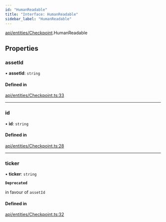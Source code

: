 ```yaml
---
id: "HumanReadable"
title: "Interface: HumanReadable"
sidebar_label: "HumanReadable"
---
```


[api/entities/Checkpoint](../../../../../modules/API/Entities/Checkpoint/Checkpoint.md).HumanReadable

## Properties

### assetId

• **assetId**: `string`

#### Defined in

[api/entities/Checkpoint.ts:33](https://github.com/PolymeshAssociation/polymesh-sdk/blob/c53723bab/src/api/entities/Checkpoint.ts#L33)

___

### id

• **id**: `string`

#### Defined in

[api/entities/Checkpoint.ts:28](https://github.com/PolymeshAssociation/polymesh-sdk/blob/c53723bab/src/api/entities/Checkpoint.ts#L28)

___

### ticker

• **ticker**: `string`

**`Deprecated`**

in favour of `assetId`

#### Defined in

[api/entities/Checkpoint.ts:32](https://github.com/PolymeshAssociation/polymesh-sdk/blob/c53723bab/src/api/entities/Checkpoint.ts#L32)
